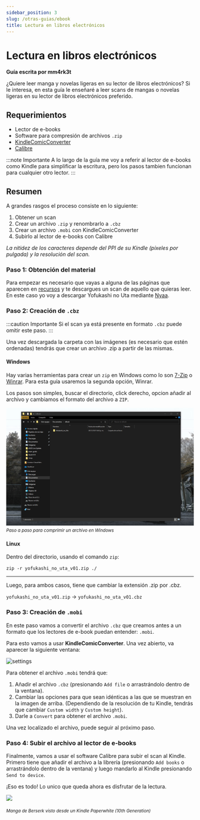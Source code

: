 ```yaml
---
sidebar_position: 3
slug: /otras-guias/ebook
title: Lectura en libros electrónicos
---
```


# Lectura en libros electrónicos
**Guía escrita por mm4rk3t**

¿Quiere leer manga y novelas ligeras en su lector de libros electrónicos? Si le interesa, en esta guía le enseñaré a leer scans de mangas o novelas ligeras en su lector de libros electrónicos preferido.

## Requerimientos
- Lector de e-books 
- Software para compresión de archivos `.zip`
- [KindleComicConverter](https://github.com/ciromattia/kcc)
- [Calibre](https://github.com/kovidgoyal/calibre)

:::note Importante
A lo largo de la guía me voy a referir al lector de e-books como Kindle para simplificar la escritura, pero los pasos tambien funcionan para cualquier otro lector. 
:::

## Resumen

A grandes rasgos el proceso consiste en lo siguiente:
1. Obtener un scan
2. Crear un archivo `.zip` y renombrarlo a `.cbz`
3. Crear un archivo `.mobi` con KindleComicConverter
4. Subirlo al lector de e-books con Calibre

*La nitidez de los caracteres depende del PPI de su Kindle (píxeles por pulgada) y la resolución del scan.*

### Paso 1: Obtención del material

Para empezar es necesario que vayas a alguna de las páginas que aparecen en [recursos](https://brigadasos.xyz/utility/Resources/#manga) y te descargues un scan de aquello que quieras leer. En este caso yo voy a descargar Yofukashi no Uta mediante [Nyaa](https://nyaa.si/view/1312881).

### Paso 2: Creación de `.cbz`

:::caution Importante
Si el scan ya está presente en formato `.cbz` puede omitir este paso.
:::

Una vez descargada la carpeta con las imágenes (es necesario que estén ordenadas) tendrás que crear un archivo .zip a partir de las mismas. 

#### Windows
Hay varias herramientas para crear un `zip` en Windows como lo son [7-Zip](https://www.7-zip.org/download.html) o [Winrar](https://www.winrar.es/descargas). Para esta guía usaremos la segunda opción, Winrar.

Los pasos son simples, buscar el directorio, click derecho, opcion añadir al archivo y cambiamos el formato del archivo a `ZIP`.

![windows-pasos](../../assets/eBook/guide-win.gif)
*<small>Paso a paso para comprimir un archivo en Windows</small>*

#### Linux
Dentro del directorio, usando el comando `zip`: 

```
zip -r yofukashi_no_uta_v01.zip ./
```

--- 

Luego, para ambos casos, tiene que cambiar la extensión .zip por .cbz.

`yofukashi_no_uta_v01.zip` -> `yofukashi_no_uta_v01.cbz`

### Paso 3: Creación de `.mobi`

En este paso vamos a convertir el archivo `.cbz` que creamos antes a un formato que los lectores de e-book puedan entender: `.mobi`.

Para esto vamos a usar **KindleComicConverter**. Una vez abierto, va aparecer la siguiente ventana:

![settings](https://user-images.githubusercontent.com/45017214/147792512-f5620092-cf97-4573-b8fc-6e6ced291f52.png)

Para obtener el archivo `.mobi` tendrá  que:

1. Añadir el archivo `.cbz` (presionando `Add file` o arrastrándolo dentro de la ventana).
2. Cambiar las opciones para que sean idénticas a las que se muestran en la imagen de arriba. (Dependiendo de la resolución de tu Kindle, tendrás que cambiar `Custom width` y `Custom height`).
3. Darle a `Convert` para obtener el archivo `.mobi`.

Una vez localizado el archivo, puede seguir al próximo paso.

### Paso 4: Subir el archivo al lector de e-books

Finalmente, vamos a usar el software Calibre para subir el scan al Kindle. Primero tiene que añadir el archivo a la librería (presionando `Add books` o arrastrándolo dentro de la ventana) y luego mandarlo al Kindle presionando `Send to device`. 

¡Eso es todo! Lo unico que queda ahora es disfrutar de la lectura.

<img src="https://user-images.githubusercontent.com/45017214/147793656-9bea9ae2-9332-4bd6-ab44-c447fb7831f7.jpg"  width="auto" height="650px"></img>

*<small>Manga de Berserk visto desde un Kindle Paperwhite (10th Generation)</small>*